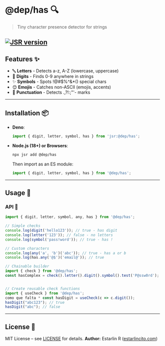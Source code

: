 # @dep/has 🔍

> Tiny character presence detector for strings

## [![JSR version](https://jsr.io/badges/@dep/has)](https://jsr.io/@dep/has)

## Features ✨

- 🔤 **Letters** - Detects a-z, A-Z (lowercase, uppercase)
- 🔢 **Digits** - Finds 0-9 anywhere in strings
- ✨ **Symbols** - Spots !@#$%^&\*() special chars
- 😊 **Emojis** - Catches non-ASCII (emojis, accents)
- 📝 **Punctuation** - Detects .,?!:;"'- marks

---

## Installation 📦

- **Deno**:
  ```typescript
  import { digit, letter, symbol, has } from 'jsr:@dep/has';
  ```
- **Node.js (18+) or Browsers**:
  ```bash
  npx jsr add @dep/has
  ```
  Then import as an ES module:
  ```typescript
  import { digit, letter, symbol, has } from '@dep/has';
  ```

---

## Usage 🎯

### API 🧩

```typescript
import { digit, letter, symbol, any, has } from '@dep/has';

// Simple checks
console.log(digit('hello123')); // true - has digit
console.log(letter('123')); // false - no letters
console.log(symbol('pass!word')); // true - has !

// Custom characters
console.log(any('a', 'b')('abc')); // true - has a or b
console.log(has.any('@$')('email@')); // true

// Chainable builder
import { check } from '@dep/has';
const hasComplex = check().letter().digit().symbol().test('P@ssw0rd'); // true


// Create reusable check functions
import { useCheck } from '@dep/has';
como que falta * const hasDigit = useCheck(c => c.digit());
hasDigit("abc123"); // true
hasDigit("abc"); // false
```

---

## License 📄

MIT License – see [LICENSE](LICENSE) for details.
**Author:** Estarlin R ([estarlincito.com](https://estarlincito.com))
